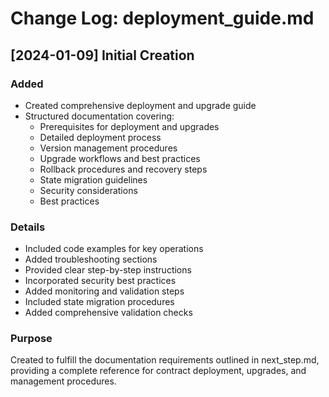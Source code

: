 # Change Log: deployment_guide.md

## [2024-01-09] Initial Creation

### Added
- Created comprehensive deployment and upgrade guide
- Structured documentation covering:
  * Prerequisites for deployment and upgrades
  * Detailed deployment process
  * Version management procedures
  * Upgrade workflows and best practices
  * Rollback procedures and recovery steps
  * State migration guidelines
  * Security considerations
  * Best practices

### Details
- Included code examples for key operations
- Added troubleshooting sections
- Provided clear step-by-step instructions
- Incorporated security best practices
- Added monitoring and validation steps
- Included state migration procedures
- Added comprehensive validation checks

### Purpose
Created to fulfill the documentation requirements outlined in next_step.md, providing a complete reference for contract deployment, upgrades, and management procedures.
